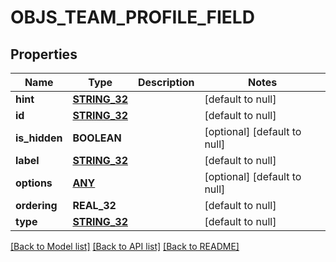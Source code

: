 # OBJS_TEAM_PROFILE_FIELD

## Properties
Name | Type | Description | Notes
------------ | ------------- | ------------- | -------------
**hint** | [**STRING_32**](STRING_32.md) |  | [default to null]
**id** | [**STRING_32**](STRING_32.md) |  | [default to null]
**is_hidden** | **BOOLEAN** |  | [optional] [default to null]
**label** | [**STRING_32**](STRING_32.md) |  | [default to null]
**options** | [**ANY**](.md) |  | [optional] [default to null]
**ordering** | **REAL_32** |  | [default to null]
**type** | [**STRING_32**](STRING_32.md) |  | [default to null]

[[Back to Model list]](../README.md#documentation-for-models) [[Back to API list]](../README.md#documentation-for-api-endpoints) [[Back to README]](../README.md)


